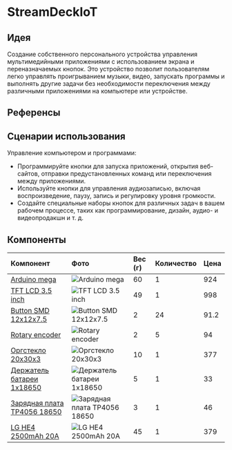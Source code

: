 # StreamDeckIoT

## Идея

Создание собственного персонального устройства управления мультимедийными приложениями с использованием экрана и переназначаемых кнопок. Это устройство позволит пользователям легко управлять проигрыванием музыки, видео, запускать программы и выполнять другие задачи без необходимости переключения между различными приложениями на компьютере или устройстве.

## Референсы

## Сценарии использования

Управление компьютером и программами:

- Программируйте кнопки для запуска приложений, открытия веб-сайтов, отправки предустановленных команд или переключения между приложениями.
- Используйте кнопки для управления аудиозаписью, включая воспроизведение, паузу, запись и регулировку уровня громкости.
- Создайте специальные наборы кнопок для различных задач в вашем рабочем процессе, таких как программирование, дизайн, аудио- и видеопродакшн и т. д.

## Компоненты

|Компонент|Фото|Вес (г)|Количество|Цена|
|:--------|:-----|:---------|:----|:----|
|[Arduino mega](https://www.ozon.ru/product/maketnaya-plata-usb-mega2560-r3-atmega2560-16au-ch340g-dlya-arduino-1379112404/?advert=m8mdhkIFLcFVSFZY4X-IF3PlUKQDQ1stWFNG3NLczbT2ip81ofsfF-GAeSJS1efvSppltn4-uj1xnjODIofRtdyliF9rLsp_wcU8UMtJLyDbzpxWqcHgDtnoNkBysL_5qYgyIryrczxru9vED9IGOlTHauNGZzG1rib5PKBLn1Cyp6tLu0k7yCT5iE25K81Pb7_zihwwI-bGNHD1m_pjgwXPsA75K_yEdF29rUzN9mvv6jhF4VEO70pShO68zkPLZ-W_fHtq9MnCgSCLf2XXDw3XxBLc8MekmsAclPGzG_lvjmiTgQHROnHcHoXvt0VuZlV4dYRLbPhCxanpkxEE9N4XEfyo&avtc=1&avte=2&avts=1708495647&keywords=arduino+mega)|![Arduino mega](https://ir-3.ozone.ru/s3/multimedia-j/wc1000/6696301411.jpg)|60|1|924|
|[TFT LCD 3.5 inch](https://aliexpress.ru/item/32609807497.html?sku_id=59241425161&spm=a2g2w.productlist.search_results.0.fc333231dcNAVK)|![TFT LCD 3.5 inch](https://ae04.alicdn.com/kf/Hd4828929205f4383928272795b27f2f1f.jpg)|49|1|998|
|[Button SMD 12x12x7.5](https://aliexpress.ru/item/32805919291.html?sku_id=64217343860&spm=a2g2w.productlist.search_results.9.5357172732AbdG)|![Button SMD 12x12x7.5](https://ae04.alicdn.com/kf/HTB10RVHLXXXXXbVXXXXq6xXFXXXJ.jpg)|2|24|91.2|
|[Rotary encoder](https://aliexpress.ru/item/4000108830754.html?sku_id=10000000281866241)|![Rotary encoder](https://ae04.alicdn.com/kf/H44e72dc117034fcc97af927190f178d2K.jpg)|2|5|94|
|[Оргстекло 20x30x3](https://www.ozon.ru/product/orgsteklo-prozrachnoe-3-mm-20-30-sm-1-sht-243795869/?asb=gs07l8WkbKoudkLAyRRK6mOL3szi9WorBW%252FpZyopaD4%253D&asb2=ytAGS_PcsKwc7Xx_URf1qW2rqQmuVBrUZiOJDxuakt-MwUEAX5Ow8f9SelF_tuyy1mk_7xP4tdphUHBUX2QyUQ&avtc=1&avte=2&avts=1708496625&keywords=%D0%BE%D1%80%D0%B3%D1%81%D1%82%D0%B5%D0%BA%D0%BB%D0%BE)|![Оргстекло 20x30x3](https://ir.ozone.ru/s3/multimedia-p/wc1000/6060082945.jpg)|10|1|377|
|[Держатель батареи 1x18650](https://aliexpress.ru/item/1005001861065786.html?sku_id=12000017893196366&spm=a2g2w.productlist.search_results.1.52a86e5cZC7TcM)|![Держатель батареи 1x18650](https://ae04.alicdn.com/kf/H21bc2bff8cbf4a8c935b139fd33037e9L.jpg_640x640.jpg)|5|1|33|
|[Зарядная плата TP4056 18650](https://aliexpress.ru/item/1005004418319928.html?sku_id=12000029115296618&spm=a2g2w.productlist.search_results.0.1e704319Xa5ipF)|![Зарядная плата TP4056 18650](https://ae04.alicdn.com/kf/S607f0473423c4b139490be48dc1a080dY.jpg_640x640.jpg)|3|1|46|
|[LG HE4 2500mAh 20A](https://irkutsk.parosigara.shop/catalog/aksessuary/akkumulyatory/lg_he4_2500mah_20a_18650_akkumulyator/)|![LG HE4 2500mAh 20A](https://irkutsk.parosigara.shop/upload/cssinliner_webp/iblock/688/688b23dee73fb908294769f6494eb583.webp)|45|1|379|